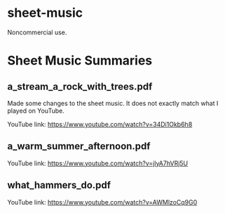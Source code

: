 # sheet-music

Noncommercial use.

# Sheet Music Summaries

## a_stream_a_rock_with_trees.pdf

Made some changes to the sheet music. It does not exactly match what I played on YouTube.

YouTube link: https://www.youtube.com/watch?v=34Di1Okb6h8

## a_warm_summer_afternoon.pdf
YouTube link: https://www.youtube.com/watch?v=jlyA7hVRj5U

## what_hammers_do.pdf

YouTube link: https://www.youtube.com/watch?v=AWMlzoCq9G0